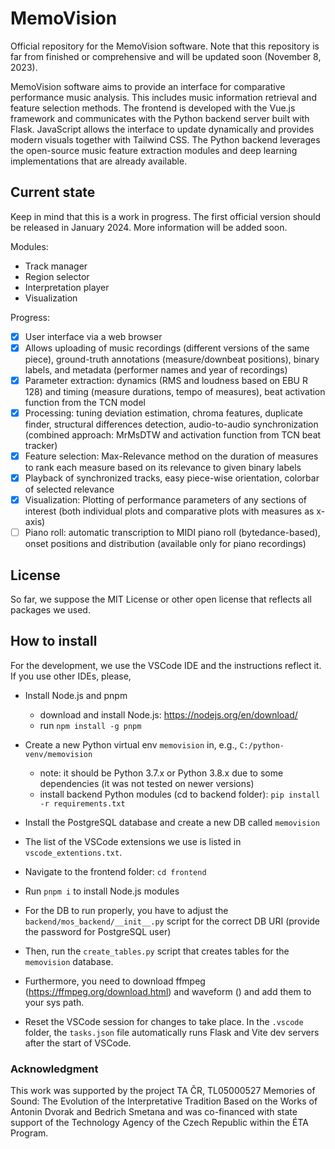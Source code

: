 # MemoVision

Official repository for the MemoVision software. Note that this repository is far from finished or comprehensive and will be updated soon (November 8, 2023).

MemoVision software aims to provide an interface for comparative performance music analysis. This includes music information retrieval and feature selection methods. The frontend is developed with the Vue.js framework and communicates with the Python backend server built with Flask. JavaScript allows the interface to update dynamically and provides modern visuals together with Tailwind CSS. The Python backend leverages the open-source music feature extraction modules and deep learning implementations that are already available.

## Current state

Keep in mind that this is a work in progress. The first official version should be released in January 2024. More information will be added soon.

Modules: 
- Track manager
- Region selector
- Interpretation player
- Visualization

Progress:
- [x] User interface via a web browser
- [x] Allows uploading of music recordings (different versions of the same piece), ground-truth annotations (measure/downbeat positions), binary labels, and metadata (performer names and year of recordings)
- [x] Parameter extraction: dynamics (RMS and loudness based on EBU R 128) and timing (measure durations, tempo of measures), beat activation function from the TCN model
- [x] Processing: tuning deviation estimation, chroma features, duplicate finder, structural differences detection, audio-to-audio synchronization (combined approach: MrMsDTW and activation function from TCN beat tracker)
- [x] Feature selection: Max-Relevance method on the duration of measures to rank each measure based on its relevance to given binary labels
- [x] Playback of synchronized tracks, easy piece-wise orientation, colorbar of selected relevance
- [x] Visualization: Plotting of performance parameters of any sections of interest (both individual plots and comparative plots with measures as x-axis)
- [ ] Piano roll: automatic transcription to MIDI piano roll (bytedance-based), onset positions and distribution (available only for piano recordings)

## License

So far, we suppose the MIT License or other open license that reflects all packages we used.

## How to install

For the development, we use the VSCode IDE and the instructions reflect it. If you use other IDEs, please, 

* Install Node.js and pnpm
  * download and install Node.js: https://nodejs.org/en/download/
  * run `npm install -g pnpm`
* Create a new Python virtual env `memovision` in, e.g., `C:/python-venv/memovision`
  * note: it should be Python 3.7.x or Python 3.8.x due to some dependencies (it was not tested on newer versions)
  * install backend Python modules (cd to backend folder): `pip install -r requirements.txt`
* Install the PostgreSQL database and create a new DB called `memovision`
* The list of the VSCode extensions we use is listed in `vscode_extentions.txt`.

* Navigate to the frontend folder: `cd frontend`
* Run `pnpm i` to install Node.js modules
* For the DB to run properly, you have to adjust the `backend/mos_backend/__init__.py` script for the correct DB URI (provide the password for PostgreSQL user)
* Then, run the `create_tables.py` script that creates tables for the `memovision` database.
* Furthermore, you need to download ffmpeg (https://ffmpeg.org/download.html) and waveform () and add them to your sys path.
* Reset the VSCode session for changes to take place. In the `.vscode` folder, the `tasks.json` file automatically runs Flask and Vite dev servers after the start of VSCode.

 
### Acknowledgment

This work was supported by the project TA ČR, TL05000527 Memories of Sound: The Evolution of the Interpretative Tradition
Based on the Works of Antonin Dvorak and Bedrich Smetana and was co-financed with state support of the Technology Agency
of the Czech Republic within the ÉTA Program.
